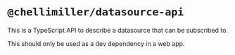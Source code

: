 # `@chellimiller/datasource-api`

This is a TypeScript API to describe a datasource that can be subscribed to.

This should only be used as a dev dependency in a web app.

